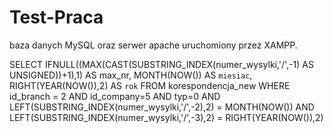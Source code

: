# Test-Praca

baza danych MySQL oraz serwer apache uruchomiony przez XAMPP.


SELECT IFNULL((MAX(CAST(SUBSTRING_INDEX(numer_wysylki,'/',-1) AS UNSIGNED))+1),1) AS max_nr, MONTH(NOW()) AS `miesiac`, RIGHT(YEAR(NOW()),2) AS `rok`
                    FROM korespondencja_new
                    WHERE id_branch = 2 AND id_company=5 AND typ=0 AND LEFT(SUBSTRING_INDEX(numer_wysylki,'/',-2),2) = MONTH(NOW()) AND LEFT(SUBSTRING_INDEX(numer_wysylki,'/',-3),2) = RIGHT(YEAR(NOW()),2)
